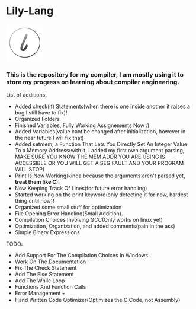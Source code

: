 <h1>Lily-Lang</h1>
<img src="pic.png" width="100" height="100">
<h3>This is the repository for my compiler, I am mostly using it to store my progress on learning about compiler engineering.</h3>

List of additions:
  - Added check(if) Statements(when there is one inside another it raises a bug I still have to fix)!
  - Organized Folders
  - Finished Variables, Fully Working Assignements Now :)
  - Added Variables(value cant be changed after initialization, however in the near future I will fix that)
  - Added setmem, a Function That Lets You Directly Set An Integer Value To a Memory Address(with it, I added my first own argument parsing, MAKE SURE YOU KNOW THE MEM ADDR YOU ARE USING IS ACCESSIBLE OR YOU WILL GET A SEG FAULT AND YOUR PROGRAM WILL STOP)
  - Print Is Now Working(kinda because the arguments aren't parsed yet, **treat them like C**)!
  - Now Keeping Track Of Lines(for future error handling)
  - Started working on the print keyword(only detecting it for now, hardest thing until now)!
  - Organized some small stuff for optimization
  - File Opening Error Handling(Small Addition).
  - Compilation Choices Involving GCC(Only works on linux yet)
  - Optimization, Organization, and added comments(pain in the ass)
  - Simple Binary Expressions

TODO:
  - Add Support For The Compilation Choices In Windows
  - Work On The Documentation
  - Fix The Check Statement
  - Add The Else Statement
  - Add The While Loop
  - Functions And Function Calls
  - Error Management 💀
  - Hand Written Code Optimizer(Optimizes the C Code, not Assembly)
